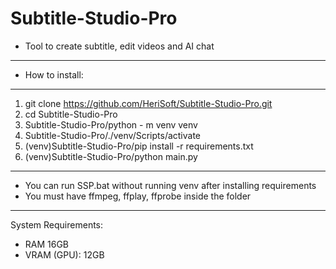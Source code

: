 # Subtitle-Studio-Pro
+ Tool to create subtitle, edit videos and AI chat
---------------
+ How to install:
----------------
1. git clone https://github.com/HeriSoft/Subtitle-Studio-Pro.git
2. cd Subtitle-Studio-Pro
3. Subtitle-Studio-Pro/python - m venv venv
4. Subtitle-Studio-Pro/./venv/Scripts/activate
5. (venv)Subtitle-Studio-Pro/pip install -r requirements.txt
6. (venv)Subtitle-Studio-Pro/python main.py
------------------
+ You can run SSP.bat without running venv after installing requirements
+ You must have ffmpeg, ffplay, ffprobe inside the folder
------------------
System Requirements:
+ RAM 16GB
+ VRAM (GPU): 12GB
